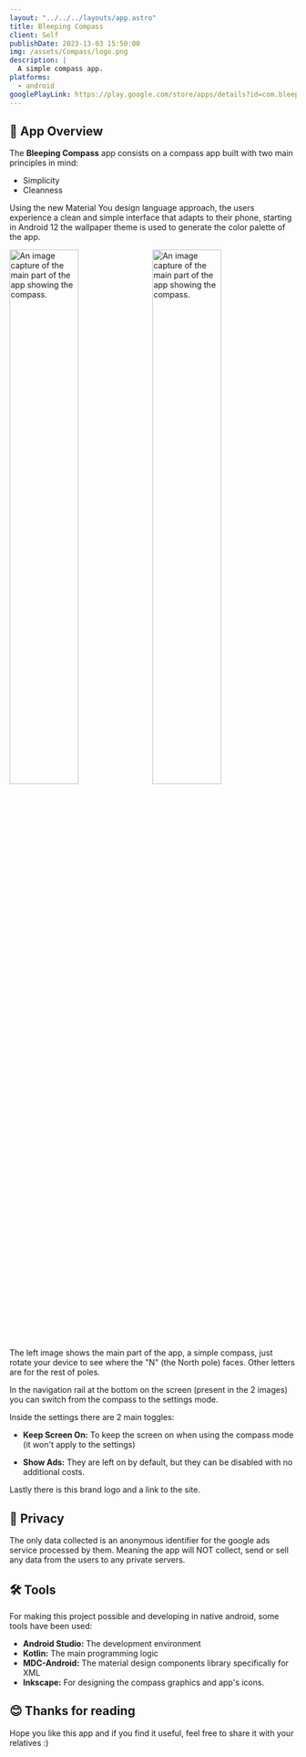 ```yaml
---
layout: "../../../layouts/app.astro"
title: Bleeping Compass
client: Self
publishDate: 2023-13-03 15:50:00
img: /assets/Compass/logo.png
description: |
  A simple compass app.
platforms:
  - android
googlePlayLink: https://play.google.com/store/apps/details?id=com.bleepingdragon.compass
---
```


## 📲 App Overview
The **Bleeping Compass** app consists on a compass app built with two main principles in mind:

- Simplicity
- Cleanness

Using the new Material You design language approach, the users experience a clean and simple interface that adapts to their phone, starting in Android 12 the wallpaper theme is used to generate the color palette of the app.

<img src="/assets/Compass/image1.png" alt="An image capture of the main part of the app showing the compass." width=49% height=49%>

<img src="/assets/Compass/image2.png" alt="An image capture of the main part of the app showing the compass." width=49% height=49%>

The left image shows the main part of the app, a simple compass, just rotate your device to see where the "N" (the North pole) faces. Other letters are for the rest of poles.

In the navigation rail at the bottom on the screen (present in the 2 images) you can switch from the compass to the settings mode.

Inside the settings there are 2 main toggles:

- **Keep Screen On:** To keep the screen on when using the compass mode (it won't apply to the settings)

- **Show Ads:** They are left on by default, but they can be disabled with no additional costs.

Lastly there is this brand logo and a link to the site.

## 🔏 Privacy
The only data collected is an anonymous identifier for the google ads service processed by them.
Meaning the app will NOT collect, send or sell any data from the users to any private servers.

## 🛠️ Tools
For making this project possible and developing in native android, some tools have been used:

- **Android Studio:** The development environment 
- **Kotlin:** The main programming logic 
- **MDC-Android:** The material design components library specifically for XML
- **Inkscape:** For designing the compass graphics and app's icons. 

## 😊 Thanks for reading
Hope you like this app and if you find it useful, feel free to share it with your relatives :)
